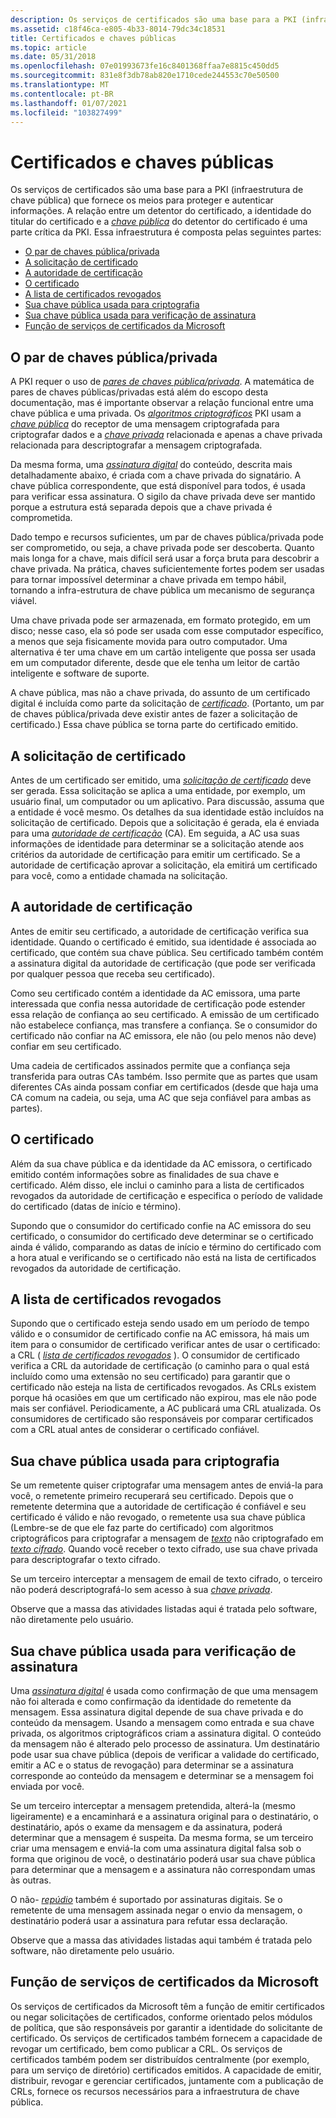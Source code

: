 ```yaml
---
description: Os serviços de certificados são uma base para a PKI (infraestrutura de chave pública) que fornece os meios para proteger e autenticar informações.
ms.assetid: c18f46ca-e805-4b33-8014-79dc34c18531
title: Certificados e chaves públicas
ms.topic: article
ms.date: 05/31/2018
ms.openlocfilehash: 07e01993673fe16c8401368ffaa7e8815c450dd5
ms.sourcegitcommit: 831e8f3db78ab820e1710cede244553c70e50500
ms.translationtype: MT
ms.contentlocale: pt-BR
ms.lasthandoff: 01/07/2021
ms.locfileid: "103827499"
---
```

# <a name="certificates-and-public-keys"></a>Certificados e chaves públicas

Os serviços de certificados são uma base para a PKI (infraestrutura de chave pública) que fornece os meios para proteger e autenticar informações. A relação entre um detentor do certificado, a identidade do titular do certificado e a [*chave pública*](../secgloss/p-gly.md) do detentor do certificado é uma parte crítica da PKI. Essa infraestrutura é composta pelas seguintes partes:

-   [O par de chaves pública/privada](#the-publicprivate-key-pair)
-   [A solicitação de certificado](#the-certificate-request)
-   [A autoridade de certificação](#the-certification-authority)
-   [O certificado](#the-certificate-request)
-   [A lista de certificados revogados](#the-certificate-revocation-list)
-   [Sua chave pública usada para criptografia](#your-public-key-used-for-encryption)
-   [Sua chave pública usada para verificação de assinatura](#your-public-key-used-for-signature-verification)
-   [Função de serviços de certificados da Microsoft](#microsoft-certificate-services-role)

## <a name="the-publicprivate-key-pair"></a>O par de chaves pública/privada

A PKI requer o uso de [*pares de chaves pública/privada*](../secgloss/p-gly.md). A matemática de pares de chaves públicas/privadas está além do escopo desta documentação, mas é importante observar a relação funcional entre uma chave pública e uma privada. Os [*algoritmos criptográficos*](../secgloss/c-gly.md) PKI usam a [*chave pública*](../secgloss/p-gly.md) do receptor de uma mensagem criptografada para criptografar dados e a [*chave privada*](../secgloss/p-gly.md) relacionada e apenas a chave privada relacionada para descriptografar a mensagem criptografada.

Da mesma forma, uma [*assinatura digital*](../secgloss/d-gly.md) do conteúdo, descrita mais detalhadamente abaixo, é criada com a chave privada do signatário. A chave pública correspondente, que está disponível para todos, é usada para verificar essa assinatura. O sigilo da chave privada deve ser mantido porque a estrutura está separada depois que a chave privada é comprometida.

Dado tempo e recursos suficientes, um par de chaves pública/privada pode ser comprometido, ou seja, a chave privada pode ser descoberta. Quanto mais longa for a chave, mais difícil será usar a força bruta para descobrir a chave privada. Na prática, chaves suficientemente fortes podem ser usadas para tornar impossível determinar a chave privada em tempo hábil, tornando a infra-estrutura de chave pública um mecanismo de segurança viável.

Uma chave privada pode ser armazenada, em formato protegido, em um disco; nesse caso, ela só pode ser usada com esse computador específico, a menos que seja fisicamente movida para outro computador. Uma alternativa é ter uma chave em um cartão inteligente que possa ser usada em um computador diferente, desde que ele tenha um leitor de cartão inteligente e software de suporte.

A chave pública, mas não a chave privada, do assunto de um certificado digital é incluída como parte da solicitação de [*certificado*](../secgloss/c-gly.md). (Portanto, um par de chaves pública/privada deve existir antes de fazer a solicitação de certificado.) Essa chave pública se torna parte do certificado emitido.

## <a name="the-certificate-request"></a>A solicitação de certificado

Antes de um certificado ser emitido, uma [*solicitação de certificado*](../secgloss/c-gly.md) deve ser gerada. Essa solicitação se aplica a uma entidade, por exemplo, um usuário final, um computador ou um aplicativo. Para discussão, assuma que a entidade é você mesmo. Os detalhes da sua identidade estão incluídos na solicitação de certificado. Depois que a solicitação é gerada, ela é enviada para uma [*autoridade de certificação*](../secgloss/c-gly.md) (CA). Em seguida, a AC usa suas informações de identidade para determinar se a solicitação atende aos critérios da autoridade de certificação para emitir um certificado. Se a autoridade de certificação aprovar a solicitação, ela emitirá um certificado para você, como a entidade chamada na solicitação.

## <a name="the-certification-authority"></a>A autoridade de certificação

Antes de emitir seu certificado, a autoridade de certificação verifica sua identidade. Quando o certificado é emitido, sua identidade é associada ao certificado, que contém sua chave pública. Seu certificado também contém a assinatura digital da autoridade de certificação (que pode ser verificada por qualquer pessoa que receba seu certificado).

Como seu certificado contém a identidade da AC emissora, uma parte interessada que confia nessa autoridade de certificação pode estender essa relação de confiança ao seu certificado. A emissão de um certificado não estabelece confiança, mas transfere a confiança. Se o consumidor do certificado não confiar na AC emissora, ele não (ou pelo menos não deve) confiar em seu certificado.

Uma cadeia de certificados assinados permite que a confiança seja transferida para outras CAs também. Isso permite que as partes que usam diferentes CAs ainda possam confiar em certificados (desde que haja uma CA comum na cadeia, ou seja, uma AC que seja confiável para ambas as partes).

## <a name="the-certificate"></a>O certificado

Além da sua chave pública e da identidade da AC emissora, o certificado emitido contém informações sobre as finalidades de sua chave e certificado. Além disso, ele inclui o caminho para a lista de certificados revogados da autoridade de certificação e especifica o período de validade do certificado (datas de início e término).

Supondo que o consumidor do certificado confie na AC emissora do seu certificado, o consumidor do certificado deve determinar se o certificado ainda é válido, comparando as datas de início e término do certificado com a hora atual e verificando se o certificado não está na lista de certificados revogados da autoridade de certificação.

## <a name="the-certificate-revocation-list"></a>A lista de certificados revogados

Supondo que o certificado esteja sendo usado em um período de tempo válido e o consumidor de certificado confie na AC emissora, há mais um item para o consumidor de certificado verificar antes de usar o certificado: a CRL ( [*lista de certificados revogados*](../secgloss/c-gly.md) ). O consumidor de certificado verifica a CRL da autoridade de certificação (o caminho para o qual está incluído como uma extensão no seu certificado) para garantir que o certificado não esteja na lista de certificados revogados. As CRLs existem porque há ocasiões em que um certificado não expirou, mas ele não pode mais ser confiável. Periodicamente, a AC publicará uma CRL atualizada. Os consumidores de certificado são responsáveis por comparar certificados com a CRL atual antes de considerar o certificado confiável.

## <a name="your-public-key-used-for-encryption"></a>Sua chave pública usada para criptografia

Se um remetente quiser criptografar uma mensagem antes de enviá-la para você, o remetente primeiro recuperará seu certificado. Depois que o remetente determina que a autoridade de certificação é confiável e seu certificado é válido e não revogado, o remetente usa sua chave pública (Lembre-se de que ele faz parte do certificado) com algoritmos criptográficos para criptografar a mensagem de [*texto*](../secgloss/p-gly.md) não criptografado em [*texto cifrado*](../secgloss/c-gly.md). Quando você receber o texto cifrado, use sua chave privada para descriptografar o texto cifrado.

Se um terceiro interceptar a mensagem de email de texto cifrado, o terceiro não poderá descriptografá-lo sem acesso à sua [*chave privada*](../secgloss/p-gly.md).

Observe que a massa das atividades listadas aqui é tratada pelo software, não diretamente pelo usuário.

## <a name="your-public-key-used-for-signature-verification"></a>Sua chave pública usada para verificação de assinatura

Uma [*assinatura digital*](../secgloss/d-gly.md) é usada como confirmação de que uma mensagem não foi alterada e como confirmação da identidade do remetente da mensagem. Essa assinatura digital depende de sua chave privada e do conteúdo da mensagem. Usando a mensagem como entrada e sua chave privada, os algoritmos criptográficos criam a assinatura digital. O conteúdo da mensagem não é alterado pelo processo de assinatura. Um destinatário pode usar sua chave pública (depois de verificar a validade do certificado, emitir a AC e o status de revogação) para determinar se a assinatura corresponde ao conteúdo da mensagem e determinar se a mensagem foi enviada por você.

Se um terceiro interceptar a mensagem pretendida, alterá-la (mesmo ligeiramente) e a encaminhará e a assinatura original para o destinatário, o destinatário, após o exame da mensagem e da assinatura, poderá determinar que a mensagem é suspeita. Da mesma forma, se um terceiro criar uma mensagem e enviá-la com uma assinatura digital falsa sob o forma que originou de você, o destinatário poderá usar sua chave pública para determinar que a mensagem e a assinatura não correspondam umas às outras.

O não- [*repúdio*](../secgloss/n-gly.md) também é suportado por assinaturas digitais. Se o remetente de uma mensagem assinada negar o envio da mensagem, o destinatário poderá usar a assinatura para refutar essa declaração.

Observe que a massa das atividades listadas aqui também é tratada pelo software, não diretamente pelo usuário.

## <a name="microsoft-certificate-services-role"></a>Função de serviços de certificados da Microsoft

Os serviços de certificados da Microsoft têm a função de emitir certificados ou negar solicitações de certificados, conforme orientado pelos módulos de política, que são responsáveis por garantir a identidade do solicitante de certificado. Os serviços de certificados também fornecem a capacidade de revogar um certificado, bem como publicar a CRL. Os serviços de certificados também podem ser distribuídos centralmente (por exemplo, para um serviço de diretório) certificados emitidos. A capacidade de emitir, distribuir, revogar e gerenciar certificados, juntamente com a publicação de CRLs, fornece os recursos necessários para a infraestrutura de chave pública.

 

 
